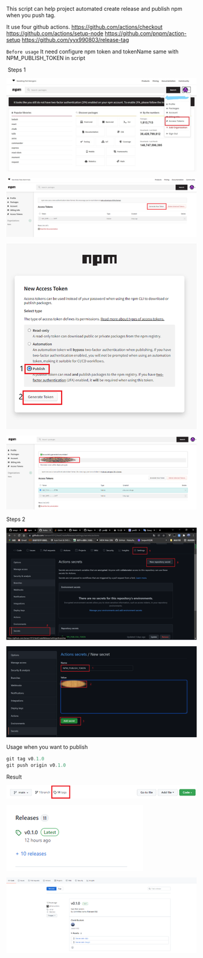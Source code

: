 This script can help project automated create release and publish npm when you push tag.

It use four github actions.
https://github.com/actions/checkout
https://github.com/actions/setup-node 
https://github.com/pnpm/action-setup
https://github.com/yyx990803/release-tag

`Before usage`
 It need configure npm token and tokenName same with NPM_PUBLISH_TOKEN in script

​	Steps 1 

![](./assets/npm-1.jpg)

![](./assets/npm-2.png)

![](./assets/npm-3.png)

![](./assets/npm-4.png)

Steps 2

![](./assets/github-1.png)

![](./assets/github-2.png)

Usage when you want to publish

```js
git tag v0.1.0
git push origin v0.1.0
```

Result

![](./assets/result-1.png)

![](./assets/result-2.png)

![](./assets/result-3.png)

